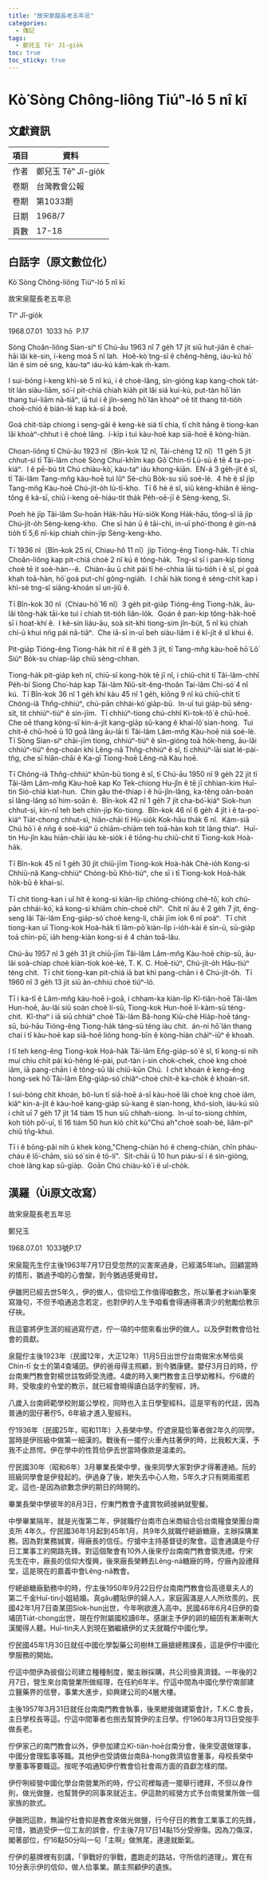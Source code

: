 ```yaml
---
title: "故宋泉龍長老五年忌"
categories:
  - 傳記
tags:
  - 鄭兒玉 Tēⁿ Jî-gio̍k
toc: true
toc_sticky: true
---
```


# Kò͘ Sòng Chông-liông Tiúⁿ-ló 5 nî kī

## 文獻資訊

| 項目 | 資料 |
|---|---|
| 作者 | 鄭兒玉 Tēⁿ Jî-gio̍k |
| 卷期 | 台灣教會公報 |
| 卷期 | 第1033期 |
| 日期 | 1968/7 |
| 頁數 | 17-18 |

## 白話字（原文數位化）

Kò͘ Sòng Chông-liông Tiúⁿ-ló 5 nî kī

故宋泉龍長老五年忌

Tiⁿ Jî-gio̍k

1968.07.01  1033 hō  P.17

Sòng Choân-liông Sian-siⁿ tī Chú-āu 1963 nî 7 ge̍h 17 ji̍t siū hut-jiân ê chai-hāi lâi kè-sin, í-keng moá 5 nî lah.  Hoê-kò͘ tng-sî ê chêng-hêng, iáu-kú hō͘ lán ê sim oē sng, kàu-taⁿ iáu-kú kám-kak m̄-kam.

I sui-bóng í-keng khì-sè 5 nî kú, i ê choè-lâng, sìn-gióng kap kang-chok ta̍t-tit lán siàu-liām, só͘-í pit-chiá chiah kia̍h pit lâi siá kuí-kù, put-tàn hō͘ lán thang tui-liām nā-tiāⁿ, iā tuì i ê jîn-seng hō͘ lán khoàⁿ oē tit thang tit-tio̍h choē-chió ê bián-lē kap kà-sī á boē.

Goá chit-tia̍p chiong i seng-gâi ê keng-kè siá tī chia, tī chi̍t hāng ê tiong-kan lâi khoàⁿ-chhut i ê choè lâng.  í-ki̍p i tuì kàu-hoē kap siā-hoē ê kòng-hiàn.

Choan-liông tī Chú-āu 1923 nî（Bîn-kok 12 nî, Tāi-chèng 12 nî）11 ge̍h 5 ji̍t chhut-sì tī Tâi-lâm choè Sòng Chuí-khîm kap Gô͘ Chìn-tī Lū-sū ê tē 4 ta-po͘-kiáⁿ.  I ê pē-bú tit Chú chiàu-kò͘, kàu-taⁿ iáu khong-kiān.  EN-á 3 ge̍h-ji̍t ê sî, tī Tâi-lâm Tang-mn̂g kàu-hoē tuì Iûⁿ Sè-chù Bo̍k-su siū soé-lé.  4 hè ê sî ji̍p Tang-mn̂g Kàu-hoē Chú-ji̍t-o̍h Iù-tī-kho.  Tī 6 hè ê sî, siū kèng-khiân ê lēng-tông ê kà-sī, chiū í-keng oē-hiáu-tit tha̍k Pe̍h-oē-jī ê Sèng-keng, Si.

Poeh hè ji̍p Tâi-lâm Su-hoān Ha̍k-hāu Hù-sio̍k Kong Ha̍k-hāu, tông-sî iā ji̍p Chú-ji̍t-o̍h Sèng-keng-kho.  Che sī hán ū ê tāi-chì, in-uī phó͘-thong ê gín-ná tio̍h tī 5,6 nî-kip chiah chìn-ji̍p Sèng-keng-kho.

Tī 1936 nî（Bîn-kok 25 nî, Chiau-hô 11 nî）ji̍p Tióng-êng Tiong-ha̍k. Tī chia Choân-liông kap pit-chiá choè 2 nî kú ê tông-ha̍k.  Tng-sî sī i pan-kip tiong choè tē it soè-hàn--ê.  Chiàn-āu ū chi̍t pái tī hé-chhia lāi tú-tio̍h i ê sî, pí goá khah toā-hàn, hō͘ goá put-chí gông-ngia̍h.  I chāi ha̍k tiong ê sèng-chit kap i khì-sè tng-sî siāng-khoán sī un-jiû ê.

Tī Bîn-kok 30 nî（Chiau-hô͘ 16 nî）3 ge̍h pit-gia̍p Tióng-êng Tiong-ha̍k, āu-lâi tông-ha̍k tāi-ke tuì i chiah tit-tio̍h liân-lo̍k.  Goán ê pan-kip tông-ha̍k-hoē sī i hoat-khí ê.  I kè-sin liáu-āu, soà sit-khì tiong-sim jîn-bu̍t, 5 nî kú chiah chí-ū khui nn̄g pái nā-tiāⁿ.  Che iā-sī in-uī beh siàu-liām i ê kî-ji̍t ê sî khui ê.

Pit-gia̍p Tióng-êng Tiong-ha̍k hit nî ê 8 ge̍h 3 ji̍t, tī Tang-mn̂g kàu-hoē hō͘ Lô͘ Siúⁿ Bo̍k-su chiap-la̍p chiū sèng-chhan.

Tiong-ha̍k pit-gia̍p keh nî, chiū-sī kong-ho̍k tē jī nî, i chiū-chit tī Tâi-lâm-chhī Pe̍h-bí Siong Cho͘-ha̍p kap Tâi-lâm Niû-si̍t-êng-thoân Tai-lâm Chi-só͘ 4 nî kú.  Tī Bîn-kok 36 nî 1 ge̍h khí kàu 45 nî 1 ge̍h, kiōng 9 nî kú chiū-chit tī Chóng-iâ Thn̂g-chhiúⁿ, chú-pān chhái-kó͘ gia̍p-bū.  In-uī tuì gia̍p-bū sêng-si̍t, tit chhiúⁿ-tiúⁿ ê sìn-jīm.  Tī chhiúⁿ-tiong chú-chhî Ki-tok-tô͘ ê chū-hoē.  Che oē thang kóng-sī kin-á-ji̍t kang-gia̍p sū-kang ê khai-lō͘ sian-hong.  Tuì chit-ê chū-hoē ū 10 goā lâng āu-lāi tī Tâi-lâm Lâm-mn̂g Kàu-hoē niá soé-lè.  Tī Sòng Sian-siⁿ chāi-jīm tiong, chhiúⁿ-tiúⁿ ê sìn-gióng toā ho̍k-heng, āu-lâi chhiúⁿ-tiúⁿ êng-choán khì Lêng-nâ Thn̂g-chhiúⁿ ê sî, tī chhiúⁿ-lāi siat lé-pài-tn̂g, che sī hiān-chāi ê Ka-gī Tiong-hoē Lêng-nâ Kàu hoē.

Tī Chóng-iâ Thn̂g-chhiúⁿ khûn-bū tiong ê sî, tī Chú-āu 1950 nî 9 ge̍h 22 ji̍t tī Tâi-lâm Lâm-mn̂g Kàu-hoē kap Ko Tek-chiong Hu-jîn ê tē jī chhian-kim Huī-tin Sió-chiá kiat-hun.  Chin gâu thé-thiap i ê hū-jîn-lâng, ka-têng oân-boán sī lâng-lâng só͘ him-soān ê.  Bîn-kok 42 nî 1 ge̍h 7 ji̍t cha-bó͘-kiáⁿ Siok-hun chhut-sì, kin-nî teh beh chìn-ji̍p Ko-tiong.  Bîn-kok 46 nî 6 ge̍h 4 ji̍t i ê ta-po͘-kiáⁿ Tia̍t-chong chhut-sì, hiān-chāi tī Hù-sio̍k Kok-hāu tha̍k 6 nî.  Kám-siā Chú hō͘ i ê nn̄g ê soè-kiáⁿ ū chiām-chiām teh toā-hàn koh tit lâng thiaⁿ.  Huī-tin Hu-jîn kàu hiān-chāi iáu kè-sio̍k i ê tiōng-hu chiū-chit tī Tiong-kok Hoà-ha̍k.

Tī Bîn-kok 45 nî 1 ge̍h 30 ji̍t chiū-jīm Tiong-kok Hoà-ha̍k Chè-io̍h Kong-si Chhiū-nâ Kang-chhiúⁿ Chóng-bū Khò-tiúⁿ, che sī i tī Tiong-kok Hoà-ha̍k ho̍k-bū ê khai-sí.

Tī chit tiong-kan i uī hit ê kong-si kiàn-li̍p chióng-chióng chè-tō͘, koh chú-pān chhái-kó͘, kā kong-si khiām chin-choē chîⁿ.  Chi̍t nî āu ê 2 ge̍h 7 ji̍t, êng-seng lâi Tâi-lâm Eng-gia̍p-só͘ choè keng-lí, chāi jīm iok 6 nî poàⁿ.  Tī chit tiong-kan uī Tiong-kok Hoà-ha̍k tī lâm-pō͘ kiàn-li̍p i-io̍h-kài ê sìn-ū, sū-gia̍p toā chìn-pō͘, ia̍h heng-kiàn kong-si ê 4 chàn toā-lâu.

Chú-āu 1957 nî 3 ge̍h 31 ji̍t chiū-jīm Tâi-lâm Lâm-mn̂g Kàu-hoē chip-sū, āu-lâi soà-chiap choè kiàn-tiok koè-kè, T. K. C. Hoē-tiúⁿ, Chú-ji̍t-o̍h Hāu-tiúⁿ téng chit.  Tī chit tiong-kan pit-chiá iā bat khì pang-chān i ê Chú-ji̍t-o̍h.  Tī 1960 nî 3 ge̍h 13 ji̍t siū àn-chhiú choè tiúⁿ-ló.

Tī i ka-tī ê Lâm-mn̂g kàu-hoē í-goā, i chham-ka kiàn-li̍p Kî-tiân-hoē Tâi-lâm Hun-hoē, āu-lâi siū soán choè lí-sū, Tiong-kok Hun-hoē lí-kàm-sū téng-chit.  Kî-thaⁿ i iā siū chhiáⁿ choè Tâi-lâm Bâ-hong Kiù-chè Hia̍p-hoē táng-sū, bú-hāu Tióng-êng Tiong-ha̍k táng-sū téng iàu chit.  án-ni hō͘ lán thang chai i tī kàu-hoē kap siā-hoē lióng hong-bīn ê kòng-hiàn cháiⁿ-iūⁿ ê khoah.

I tī teh keng-êng Tiong-kok Hoà-ha̍k Tâi-lâm En̂g-gia̍p-só͘ ê sî, tī kong-si nih muí chiu chi̍t pái kú-hêng lé-pài, put-tàn í-sin chok-chek, choè kng choè iâm, iā pang-chān i ê tông-sū lâi chiū-kūn Chú.  I chit khoán ê keng-êng hong-sek hō͘ Tâi-lâm En̂g-gia̍p-só͘ chiâⁿ-choè chi̍t-ê ka-cho̍k ê khoán-sit.

I sui-bóng chit khoán, bô-lun tī siā-hoē á-sī kàu-hoē lâi choè kng choè iâm, kiâⁿ kin-á-ji̍t ê kàu-hoē kang-gia̍p sū-kang ê sian-hong, khó-sioh, iáu-kú siū i chi̍t uī 7 ge̍h 17 ji̍t 14 tiám 15 hun siū chhah-siong.  In-uī to-siong chhim, koh tio̍h pō͘-uī, tī 16 tiám 50 hun kiò chi̍t kù"Chú ah"choè soah-bé, liâm-piⁿ chiū tn̄g-khuì.

Tī i ê bōng-pâi nih ū khek kóng,"Cheng-chiàn hó ê cheng-chiàn, chīn pháu-cháu ê lō͘-chām, siú só͘ sìn ê tō-lí".  Si̍t-chāi ū 10 hun piáu-sī i ê sìn-gióng, choè lâng kap sū-gia̍p.  Goān Chú chiàu-kò͘ i ê uî-cho̍k.

## 漢羅（Ùi原文改寫）

故宋泉龍長老五年忌

鄭兒玉

1968.07.01  1033號P.17

宋泉龍先生佇主後1963年7月17日受忽然的災害來過身，已經滿5年lah。回顧當時的情形，猶過予咱的心會酸，到今猶過感覺毋甘。

伊雖罔已經去世5年久，伊的做人，信仰佮工作值得咱數念，所以筆者才kia̍h筆來寫幾句，不但予咱通追念若定，也對伊的人生予咱看會得通得著濟少的勉勵佮教示仔袂。

我這霎將伊生涯的經過寫佇遮，佇一項的中間來看出伊的做人。以及伊對教會佮社會的貢獻。

泉龍佇主後1923年（民國12年，大正12年）11月5日出世佇台南做宋水琴佮吳Chìn-tī 女士的第4查埔囝。伊的爸母得主照顧，到今猶康健。嬰仔3月日的時，佇台南東門教會對楊世註牧師受洗禮。4歲的時入東門教會主日學幼稚科。佇6歲的時，受敬虔的令堂的教示，就已經會曉得讀白話字的聖經，詩。

八歲入台南師範學校附屬公學校，同時也入主日學聖經科。這是罕有的代誌，因為普通的囡仔著佇5，6年級才進入聖經科。

佇1936年（民國25年，昭和11年）入長榮中學。佇遮泉龍佮筆者做2年久的同學。當時是伊班級中做第一細漢的。戰後有一擺佇火車內拄著伊的時，比我較大漢，予我不止昂愕。伊在學中的性質佮伊去世當時像款是溫柔的。

佇民國30年（昭和6年）3月畢業長榮中學，後來同學大家對伊才得著連絡。阮的班級同學會是伊發起的。伊過身了後，紲失去中心人物，5年久才只有開兩擺若定。這也-是因為欲數念伊的期日的時開的。

畢業長榮中學彼年的8月3日，佇東門教會予盧賞牧師接納就聖餐。

中學畢業隔年，就是光復第二年，伊就職佇台南市白米商組合佮台南糧食榮團台南支所 4年久。佇民國36年1月起到45年1月，共9年久就職佇總爺糖廠，主辦採購業務。因為對業務誠實，得廠長的信任。佇搶中主持基督徒的聚會。這會通講是今仔日工業事工的開路先鋒。對這個聚會有10外人後來佇台南南門教會領洗禮。佇宋先生在中，廠長的信仰大復興，後來廠長榮轉去Lêng-nâ糖廠的時，佇廠內設禮拜堂，這是現在的嘉義中會Lêng-nâ教會。

佇總爺糖廠勤務中的時，佇主後1950年9月22日佇台南南門教會佮高德章夫人的第二千金Huī-tin小姐結婚。真gâu體貼伊的婦人人，家庭圓滿是人人所欣羨的。民國42年1月7日查某囝Siok-hun出世，今年咧欲進入高中。民國46年6月4日伊的查埔囝Tia̍t-chong出世，現在佇附屬國校讀6年。感謝主予伊的卵的細囝有漸漸咧大漢閣得人聽。Huī-tin夫人到現在猶繼續伊的丈夫就職佇中國化學。

佇民國45年1月30日就任中國化學製藥公司樹林工廠搶總務課長，這是伊佇中國化學服務的開始。

佇這中間伊為彼個公司建立種種制度，閣主辦採購，共公司儉真濟錢。一年後的2月7日，營生來台南營業所做經理，在任約6年半。佇這中間為中國化學佇南部建立醫藥界的信譽，事業大進步，抑興建公司的4層大樓。

主後1957年3月31日就任台南南門教會執事，後來紲接做建築會計，T.K.C.會長，主日學校長等這。佇這中間筆者也捌去幫贊伊的主日學。佇1960年3月13日受按手做長老。

佇伊家己的南門教會以外，伊參加建立Kî-tiân-hoē台南分會，後來受選做理事，中國分會理監事等職。其他伊也受請做台南Bâ-hong救濟協會董事，母校長榮中學董事等要職這。按呢予咱通知伊佇教會佮社會兩方面的貢獻怎樣的闊。

伊佇咧經營中國化學台南營業所的時，佇公司裡每週一擺舉行禮拜，不但以身作則，做光做鹽，也幫贊伊的同事來就近主。伊這款的經營方式予台南營業所做一個家族的款式。

伊雖罔這款，無論佇社會抑是教會來做光做鹽，行今仔日的教會工業事工的先鋒，可惜，猶過受伊一位工友的誤會，佇主後7月17日14點15分受擦傷。因為刀傷深，閣著部位，佇16點50分叫一句「主啊」做煞尾，連邊就斷氣。

佇伊的墓牌裡有刻講，「爭戰好的爭戰，盡跑走的路站，守所信的道理」。實在有10分表示伊的信仰，做人佮事業。願主照顧伊的遺族。
